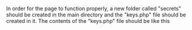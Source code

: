 
In order for the page to function properly, a new folder called "secrets" should be created in the main directory and the "keys.php" file should be created in it. 
The contents of the "keys.php" file should be like this


<?php
	return ["STEAMWEB API KEY", "CAPTCHA KEY"];
?>
